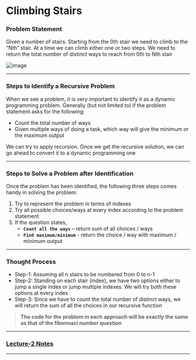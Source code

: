 # Climbing Stairs

### Problem Statement 

Given a number of stairs. Starting from the 0th stair we need to climb to the “Nth” stair. At a time we can climb either one or two steps. We need to return the total number of distinct ways to reach from 0th to Nth stair

![image](https://user-images.githubusercontent.com/67231450/149128016-6dbfbd65-aae1-45d2-87a1-91642d52f9dd.png)

---

### Steps to Identify a Recursive Problem

When we see a problem, it is very important to identify it as a dynamic programming problem. Generally (but not limited to) if the problem statement asks for the following:

- Count the total number of ways
- Given multiple ways of doing a task, which way will give the minimum or the maximum output

We can try to apply recursion. Once we get the recursive solution, we can go ahead to convert it to a dynamic programming one

---

### Steps to Solve a Problem after Identification

Once the problem has been identified, the following three steps comes handy in solving the problem:

1. Try to represent the problem in terms of indexes
2. Try all possible choices/ways at every index according to the problem statement
3. If the question states,
    - **`Count all the ways`** – return sum of all choices / ways
    - **`Find maximum/minimum`** - return the choice / way with maximum / minimum output

--- 

### Thought Process

- Step-1: Assuming all n stairs to be numbered from 0 to n-1
- Step-2: Standing on each stair (index), we have two options either to jump a single index or jump multiple indexes. We will try both these options at every index
- Step-3: Since we have to count the total number of distinct ways, we will return the sum of all the choices in our recursive function

> **The code for the problem in each approach will be exactly the same as that of the fibonnaci number question**

---

### [Lecture-2 Notes](https://takeuforward.org/data-structure/dynamic-programming-climbing-stairs/)

---
